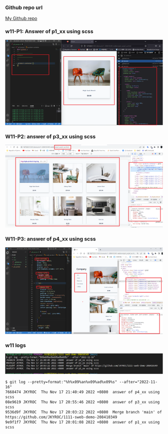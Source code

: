 ### Github repo url

[My Github repo](https://github.com/JKYROC/1111-sweb-demo-208410349.git)
### w11-P1: Answer of p1_xx using scss

![](w11-p1.PNG)

### W11-P2: answer of p3_xx using scss

![](w11-p2.png)

### W11-P3: answer of p4_xx using scss

![](w11-p3.png)

### w11 logs
![](w11-log.png)
```
$ git log --pretty=format:"%h%x09%an%x09%ad%x09%s" --after="2022-11-16"
7668474 JKYROC  Thu Nov 17 21:40:49 2022 +0800  answer of p4_xx using scss
08e9619 JKYROC  Thu Nov 17 20:55:46 2022 +0800  answer of p3_xx using scss
9536d9f JKYROC  Thu Nov 17 20:03:22 2022 +0800  Merge branch 'main' of https://github.com/JKYROC/1111-sweb-demo-208410349
9e9f1f7 JKYROC  Thu Nov 17 20:01:08 2022 +0800  answer of p1_xx using scss
```
